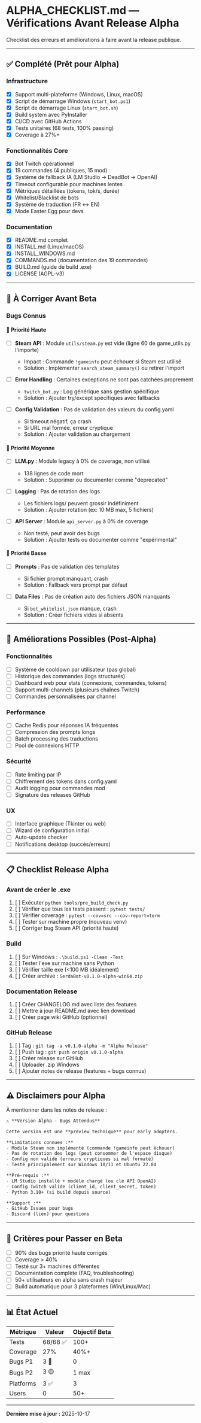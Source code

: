 # ALPHA_CHECKLIST.md — Vérifications Avant Release Alpha

Checklist des erreurs et améliorations à faire avant la release publique.

---

## ✅ Complété (Prêt pour Alpha)

### Infrastructure
- [x] Support multi-plateforme (Windows, Linux, macOS)
- [x] Script de démarrage Windows (`start_bot.ps1`)
- [x] Script de démarrage Linux (`start_bot.sh`)
- [x] Build system avec PyInstaller
- [x] CI/CD avec GitHub Actions
- [x] Tests unitaires (68 tests, 100% passing)
- [x] Coverage à 27%+

### Fonctionnalités Core
- [x] Bot Twitch opérationnel
- [x] 19 commandes (4 publiques, 15 mod)
- [x] Système de fallback IA (LM Studio → DeadBot → OpenAI)
- [x] Timeout configurable pour machines lentes
- [x] Métriques détaillées (tokens, tok/s, durée)
- [x] Whitelist/Blacklist de bots
- [x] Système de traduction (FR ↔ EN)
- [x] Mode Easter Egg pour devs

### Documentation
- [x] README.md complet
- [x] INSTALL.md (Linux/macOS)
- [x] INSTALL_WINDOWS.md
- [x] COMMANDS.md (documentation des 19 commandes)
- [x] BUILD.md (guide de build .exe)
- [x] LICENSE (AGPL-v3)

---

## 🔧 À Corriger Avant Beta

### Bugs Connus

#### 🐛 Priorité Haute
- [ ] **Steam API** : Module `utils/steam.py` est vide (ligne 60 de game_utils.py l'importe)
  - Impact : Commande `!gameinfo` peut échouer si Steam est utilisé
  - Solution : Implémenter `search_steam_summary()` ou retirer l'import

- [ ] **Error Handling** : Certaines exceptions ne sont pas catchées proprement
  - `twitch_bot.py` : Log générique sans gestion spécifique
  - Solution : Ajouter try/except spécifiques avec fallbacks

- [ ] **Config Validation** : Pas de validation des valeurs du config.yaml
  - Si timeout négatif, ça crash
  - Si URL mal formée, erreur cryptique
  - Solution : Ajouter validation au chargement

#### 🐛 Priorité Moyenne
- [ ] **LLM.py** : Module legacy à 0% de coverage, non utilisé
  - 138 lignes de code mort
  - Solution : Supprimer ou documenter comme "deprecated"

- [ ] **Logging** : Pas de rotation des logs
  - Les fichiers logs/ peuvent grossir indéfiniment
  - Solution : Ajouter rotation (ex: 10 MB max, 5 fichiers)

- [ ] **API Server** : Module `api_server.py` à 0% de coverage
  - Non testé, peut avoir des bugs
  - Solution : Ajouter tests ou documenter comme "expérimental"

#### 🐛 Priorité Basse
- [ ] **Prompts** : Pas de validation des templates
  - Si fichier prompt manquant, crash
  - Solution : Fallback vers prompt par défaut

- [ ] **Data Files** : Pas de création auto des fichiers JSON manquants
  - Si `bot_whitelist.json` manque, crash
  - Solution : Créer fichiers vides si absents

---

## 🚀 Améliorations Possibles (Post-Alpha)

### Fonctionnalités
- [ ] Système de cooldown par utilisateur (pas global)
- [ ] Historique des commandes (logs structurés)
- [ ] Dashboard web pour stats (connexions, commandes, tokens)
- [ ] Support multi-channels (plusieurs chaînes Twitch)
- [ ] Commandes personnalisées par channel

### Performance
- [ ] Cache Redis pour réponses IA fréquentes
- [ ] Compression des prompts longs
- [ ] Batch processing des traductions
- [ ] Pool de connexions HTTP

### Sécurité
- [ ] Rate limiting par IP
- [ ] Chiffrement des tokens dans config.yaml
- [ ] Audit logging pour commandes mod
- [ ] Signature des releases GitHub

### UX
- [ ] Interface graphique (Tkinter ou web)
- [ ] Wizard de configuration initial
- [ ] Auto-update checker
- [ ] Notifications desktop (succès/erreurs)

---

## 📋 Checklist Release Alpha

### Avant de créer le .exe
1. [ ] Exécuter `python tools/pre_build_check.py`
2. [ ] Vérifier que tous les tests passent : `pytest tests/`
3. [ ] Vérifier coverage : `pytest --cov=src --cov-report=term`
4. [ ] Tester sur machine propre (nouveau venv)
5. [ ] Corriger bug Steam API (priorité haute)

### Build
1. [ ] Sur Windows : `.\build.ps1 -Clean -Test`
2. [ ] Tester l'exe sur machine sans Python
3. [ ] Vérifier taille exe (<100 MB idéalement)
4. [ ] Créer archive : `SerdaBot-v0.1.0-alpha-win64.zip`

### Documentation Release
1. [ ] Créer CHANGELOG.md avec liste des features
2. [ ] Mettre à jour README.md avec lien download
3. [ ] Créer page wiki GitHub (optionnel)

### GitHub Release
1. [ ] Tag : `git tag -a v0.1.0-alpha -m "Alpha Release"`
2. [ ] Push tag : `git push origin v0.1.0-alpha`
3. [ ] Créer release sur GitHub
4. [ ] Uploader .zip Windows
5. [ ] Ajouter notes de release (features + bugs connus)

---

## ⚠️ Disclaimers pour Alpha

À mentionner dans les notes de release :

```markdown
⚠️ **Version Alpha - Bugs Attendus**

Cette version est une **preview technique** pour early adopters.

**Limitations connues :**
- Module Steam non implémenté (commande !gameinfo peut échouer)
- Pas de rotation des logs (peut consommer de l'espace disque)
- Config non validé (erreurs cryptiques si mal formaté)
- Testé principalement sur Windows 10/11 et Ubuntu 22.04

**Pré-requis :**
- LM Studio installé + modèle chargé (ou clé API OpenAI)
- Config Twitch valide (client_id, client_secret, token)
- Python 3.10+ (si build depuis source)

**Support :**
- GitHub Issues pour bugs
- Discord (lien) pour questions
```

---

## 🎯 Critères pour Passer en Beta

- [ ] 90% des bugs priorité haute corrigés
- [ ] Coverage > 40%
- [ ] Testé sur 3+ machines différentes
- [ ] Documentation complète (FAQ, troubleshooting)
- [ ] 50+ utilisateurs en alpha sans crash majeur
- [ ] Build automatique pour 3 plateformes (Win/Linux/Mac)

---

## 📊 État Actuel

| Métrique | Valeur | Objectif Beta |
|----------|--------|---------------|
| Tests | 68/68 ✅ | 100+ |
| Coverage | 27% | 40%+ |
| Bugs P1 | 3 🔴 | 0 |
| Bugs P2 | 3 🟡 | 1 max |
| Platforms | 3 ✅ | 3 |
| Users | 0 | 50+ |

---

**Dernière mise à jour :** 2025-10-17
